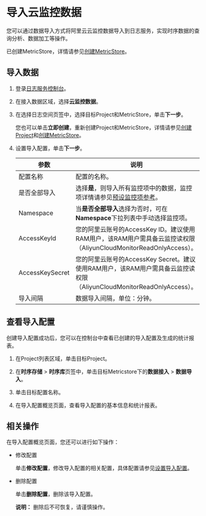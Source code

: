 # 导入云监控数据

您可以通过数据导入方式将阿里云云监控数据导入到日志服务，实现时序数据的查询分析、数据加工等操作。

已创建MetricStore，详情请参见[创建MetricStore](/intl.zh-CN/时序存储/管理MetricStore.md)。

## 导入数据

1.  登录[日志服务控制台](https://sls.console.aliyun.com)。

2.  在接入数据区域，选择**云监控数据**。

3.  在选择日志空间页签中，选择目标Project和MetricStore，单击**下一步**。

    您也可以单击**立即创建**，重新创建Project和MetricStore，详情请参见[创建Project](/intl.zh-CN/数据采集/准备工作/管理Project.md)和[创建MetricStore](/intl.zh-CN/时序存储/管理MetricStore.md)。

4.  设置导入配置，单击**下一步**。

    |参数|说明|
    |--|--|
    |配置名称|配置的名称。|
    |是否全部导入|选择**是**，则导入所有监控项中的数据，监控项详情请参见[预设监控项参考](https://metricmeta.oss-cn-hangzhou.aliyuncs.com/listMetricMeta_zh.html)。|
    |Namespace|当**是否全部导入**选择为否时，可在**Namespace**下拉列表中手动选择监控项。|
    |AccessKeyId|您的阿里云账号的AccessKey ID。建议使用RAM用户，该RAM用户需具备云监控读权限（AliyunCloudMonitorReadOnlyAccess）。|
    |AccessKeySecret|您的阿里云账号的AccessKey Secret。建议使用RAM用户，该RAM用户需具备云监控读权限（AliyunCloudMonitorReadOnlyAccess）。|
    |导入间隔|数据导入间隔，单位：分钟。|


## 查看导入配置

创建导入配置成功后，您可以在控制台中查看已创建的导入配置及生成的统计报表。

1.  在Project列表区域，单击目标Project。

2.  在**时序存储** \> **时序库**页签中，单击目标Metricstore下的**数据接入** \> **数据导入**。

3.  单击目标配置名称。

4.  在导入配置概览页面，查看导入配置的基本信息和统计报表。


## 相关操作

在导入配置概览页面，您还可以进行如下操作：

-   修改配置

    单击**修改配置**，修改导入配置的相关配置，具体配置请参见[设置导入配置](#step_72x_uut_l52)。

-   删除配置

    单击**删除配置**，删除该导入配置。

    **说明：** 删除后不可恢复，请谨慎操作。


